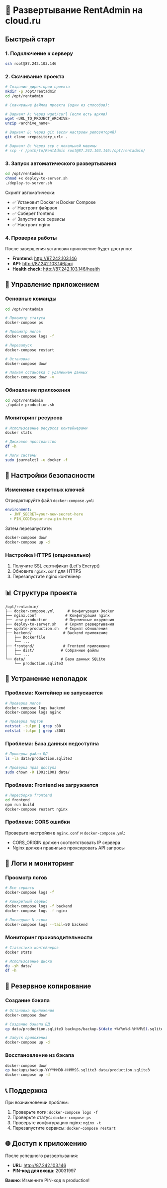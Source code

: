 # 🚀 Развертывание RentAdmin на cloud.ru

## Быстрый старт

### 1. Подключение к серверу
```bash
ssh root@87.242.103.146
```

### 2. Скачивание проекта
```bash
# Создание директории проекта
mkdir -p /opt/rentadmin
cd /opt/rentadmin

# Скачивание файлов проекта (один из способов):

# Вариант А: Через wget/curl (если есть архив)
wget <URL_TO_PROJECT_ARCHIVE>
unzip <archive_name>

# Вариант Б: Через git (если настроен репозиторий)
git clone <repository_url> .

# Вариант В: Через scp с локальной машины
# scp -r /path/to/RentAdmin root@87.242.103.146:/opt/rentadmin/
```

### 3. Запуск автоматического развертывания
```bash
cd /opt/rentadmin
chmod +x deploy-to-server.sh
./deploy-to-server.sh
```

Скрипт автоматически:
- ✅ Установит Docker и Docker Compose
- ✅ Настроит файрвол
- ✅ Соберет frontend
- ✅ Запустит все сервисы
- ✅ Настроит nginx

### 4. Проверка работы
После завершения установки приложение будет доступно:
- **Frontend**: http://87.242.103.146
- **API**: http://87.242.103.146/api
- **Health check**: http://87.242.103.146/health

## 🔧 Управление приложением

### Основные команды
```bash
cd /opt/rentadmin

# Просмотр статуса
docker-compose ps

# Просмотр логов
docker-compose logs -f

# Перезапуск
docker-compose restart

# Остановка
docker-compose down

# Полная остановка с удалением данных
docker-compose down -v
```

### Обновление приложения
```bash
cd /opt/rentadmin
./update-production.sh
```

### Мониторинг ресурсов
```bash
# Использование ресурсов контейнерами
docker stats

# Дисковое пространство
df -h

# Логи системы
sudo journalctl -u docker -f
```

## 🔐 Настройки безопасности

### Изменение секретных ключей
Отредактируйте файл `docker-compose.yml`:
```yaml
environment:
  - JWT_SECRET=your-new-secret-here
  - PIN_CODE=your-new-pin-here
```

Затем перезапустите:
```bash
docker-compose down
docker-compose up -d
```

### Настройка HTTPS (опционально)
1. Получите SSL сертификат (Let's Encrypt)
2. Обновите `nginx.conf` для HTTPS
3. Перезапустите nginx контейнер

## 📊 Структура проекта

```
/opt/rentadmin/
├── docker-compose.yml      # Конфигурация Docker
├── nginx.conf             # Конфигурация nginx
├── .env.production        # Переменные окружения
├── deploy-to-server.sh    # Скрипт развертывания
├── update-production.sh   # Скрипт обновления
├── backend/              # Backend приложение
│   ├── Dockerfile
│   └── ...
├── frontend/             # Frontend приложение
│   ├── dist/            # Собранные файлы
│   └── ...
└── data/                # База данных SQLite
    └── production.sqlite3
```

## 🐛 Устранение неполадок

### Проблема: Контейнер не запускается
```bash
# Проверка логов
docker-compose logs backend
docker-compose logs nginx

# Проверка портов
netstat -tulpn | grep :80
netstat -tulpn | grep :3001
```

### Проблема: База данных недоступна
```bash
# Проверка файла БД
ls -la data/production.sqlite3

# Проверка прав доступа
sudo chown -R 1001:1001 data/
```

### Проблема: Frontend не загружается
```bash
# Пересборка frontend
cd frontend
npm run build
docker-compose restart nginx
```

### Проблема: CORS ошибки
Проверьте настройки в `nginx.conf` и `docker-compose.yml`:
- CORS_ORIGIN должен соответствовать IP сервера
- Nginx должен правильно проксировать API запросы

## 📝 Логи и мониторинг

### Просмотр логов
```bash
# Все сервисы
docker-compose logs -f

# Конкретный сервис
docker-compose logs -f backend
docker-compose logs -f nginx

# Последние N строк
docker-compose logs --tail=50 backend
```

### Мониторинг производительности
```bash
# Статистика контейнеров
docker stats

# Использование диска
du -sh data/
df -h
```

## 🔄 Резервное копирование

### Создание бэкапа
```bash
# Остановка приложения
docker-compose down

# Создание бэкапа БД
cp data/production.sqlite3 backups/backup-$(date +%Y%m%d-%H%M%S).sqlite3

# Запуск приложения
docker-compose up -d
```

### Восстановление из бэкапа
```bash
docker-compose down
cp backups/backup-YYYYMMDD-HHMMSS.sqlite3 data/production.sqlite3
docker-compose up -d
```

## 📞 Поддержка

При возникновении проблем:
1. Проверьте логи: `docker-compose logs -f`
2. Проверьте статус: `docker-compose ps`
3. Проверьте конфигурацию nginx: `nginx -t`
4. Перезапустите сервисы: `docker-compose restart`

## 🌐 Доступ к приложению

После успешного развертывания:
- **URL**: http://87.242.103.146
- **PIN-код для входа**: 20031997

**Важно**: Измените PIN-код в production!